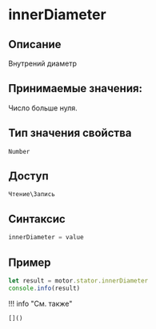 # innerDiameter

## Описание
Внутрений диаметр

## Принимаемые значения:
Число больше нуля.

## Тип значения свойства
`Number`

## Доступ
`Чтение\Запись`

## Синтаксис
```javascript
innerDiameter = value
```

## Пример
```javascript linenums="1"
let result = motor.stator.innerDiameter
console.info(result)
```

!!! info "См. также"

    []()

